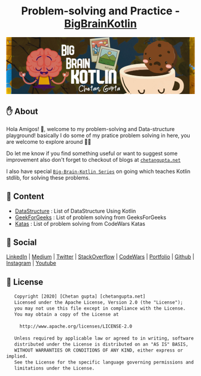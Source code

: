 <h1 align="center">Problem-solving and Practice - <a href="https://chetangupta.net/bbk-main" target="_blank">BigBrainKotlin</a>
</h1>

![Big-Brain-Kotlin](./bigBrain.jpg)

## :hand: About
Hola Amigos! 🙌, welcome to my problem-solving and Data-structure playground!
basically I do some of my pratice problem solving in here, you are welcome to explore around 👩‍💻 

Do let me know if you find something useful or want to suggest some improvement
also don't forget to checkout of blogs at [`chetangupta.net`](https://chetangupta.net/)

I also have special [`Big-Brain-Kotlin Series`](https://chetangupta.net/bbk-main) on going which teaches Kotlin stdlib, for solving these
problems.

## :book: Content
* [DataStructure](./datastruct) : List of DataStructure Using Kotlin
* [GeekForGeeks](./geekforgeeks) : List of problem solving from GeeksForGeeks
* [Katas](./kata) : List of problem solving from CodeWars Katas

## :eyes: Social
[LinkedIn](https://bit.ly/ch8n-linkdIn) | 
[Medium](https://bit.ly/ch8n-medium-blog) | 
[Twitter](https://bit.ly/ch8n-twitter) | 
[StackOverflow](https://bit.ly/ch8n-stackOflow) | 
[CodeWars](https://bit.ly/ch8n-codewar) |
[Portfolio](https://bit.ly/ch8n-home) |
[Github](https://bit.ly/ch8n-git) |
[Instagram](https://bit.ly/ch8n-insta) |
[Youtube](https://bit.ly/ch8n-youtube) 


## :cop: License
```
   Copyright [2020] [Chetan gupta] [chetangupta.net]
   Licensed under the Apache License, Version 2.0 (the "License");
   you may not use this file except in compliance with the License.
   You may obtain a copy of the License at

     http://www.apache.org/licenses/LICENSE-2.0

   Unless required by applicable law or agreed to in writing, software
   distributed under the License is distributed on an "AS IS" BASIS,
   WITHOUT WARRANTIES OR CONDITIONS OF ANY KIND, either express or implied.
   See the License for the specific language governing permissions and
   limitations under the License.

 ```


